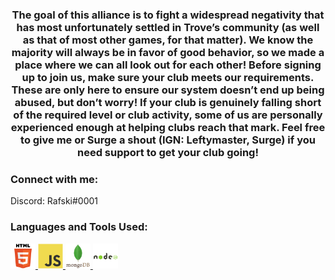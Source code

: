 <h3 align="center">The goal of this alliance is to fight a widespread negativity that has most unfortunately settled in Trove’s community (as well as that of most other games, for that matter). We know the majority will always be in favor of good behavior, so we made a place where we can all look out for each other! Before signing up to join us, make sure your club meets our requirements. These are only here to ensure our system doesn’t end up being abused, but don’t worry! If your club is genuinely falling short of the required level or club activity, some of us are personally experienced enough at helping clubs reach that mark. Feel free to give me or Surge a shout (IGN: Leftymaster, Surge) if you need support to get your club going!</h3>

<h3 align="left">Connect with me:</h3>
<p align="left">Discord: Rafski#0001
</p>

<h3 align="left">Languages and Tools Used:</h3>
<p align="left"> <a href="https://www.w3.org/html/" target="_blank" rel="noreferrer"> <img src="https://raw.githubusercontent.com/devicons/devicon/master/icons/html5/html5-original-wordmark.svg" alt="html5" width="40" height="40"/> </a> <a href="https://developer.mozilla.org/en-US/docs/Web/JavaScript" target="_blank" rel="noreferrer"> <img src="https://raw.githubusercontent.com/devicons/devicon/master/icons/javascript/javascript-original.svg" alt="javascript" width="40" height="40"/> </a> <a href="https://www.mongodb.com/" target="_blank" rel="noreferrer"> <img src="https://raw.githubusercontent.com/devicons/devicon/master/icons/mongodb/mongodb-original-wordmark.svg" alt="mongodb" width="40" height="40"/> </a> <a href="https://nodejs.org" target="_blank" rel="noreferrer"> <img src="https://raw.githubusercontent.com/devicons/devicon/master/icons/nodejs/nodejs-original-wordmark.svg" alt="nodejs" width="40" height="40"/> </a> </p>
